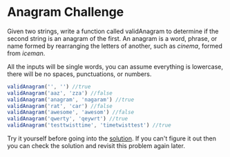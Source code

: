 # Anagram Challenge

Given two strings, write a function  called validAnagram to determine if the second string is an anagram of the first. 
An anagram is a word, phrase, or name formed by rearranging the letters of another, such as _cinema_, formed from _iceman_.

All the inputs will be single words, you can assume everything is lowercase, there will be no spaces, punctuations, or numbers.

```javascript
validAnagram('', '') //true
validAnagram('aaz', 'zza') //false
validAnagram('anagram', 'nagaram') //true
validAnagram('rat', 'car') //false
validAnagram('awesome', 'awesom') //false
validAnagram('qwerty', 'qeywrt') //true
validAnagram('testtwisttime', 'timetwisttest') //true
```

Try it yourself before going into the [solution](https://github.com/rmdpalo/JS-algorithms-and-data-structures/blob/main/Problem%20Solving%20Patterns/Frequency%20Counter%20Pattern/Anagram-challenge/anagram-solution.js). If you can't figure it out then you can check the solution and revisit this problem again later.

